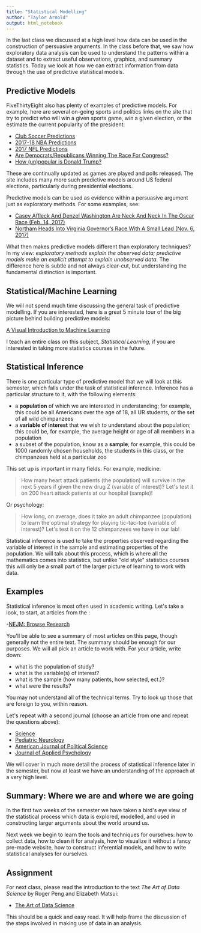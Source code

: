 ```yaml
---
title: "Statistical Modelling"
author: "Taylor Arnold"
output: html_notebook
---
```




In the last class we discussed at a high level how data can be used in the
construction of persuasive arguments. In the class before that, we saw how
exploratory data analysis can be used to understand the patterns within a
dataset and to extract useful observations, graphics, and summary statistics.
Today we look at how we can extract information from data through the use of
predictive statistical models.

## Predictive Models

FiveThirtyEight also has plenty of examples of predictive models.
For example, here are several on-going sports and politics links on the site
that try to predict who will win a given sports game, win a given election, or
the estimate the current popularity of the president:

- [Club Soccer Predictions](https://projects.fivethirtyeight.com/soccer-predictions/)
- [2017-18 NBA Predictions](https://projects.fivethirtyeight.com/2018-nba-predictions/)
- [2017 NFL Predictions](https://projects.fivethirtyeight.com/2017-nfl-predictions/)
- [Are Democrats/Republicans Winning The Race For Congress?](https://projects.fivethirtyeight.com/congress-generic-ballot-polls/?ex_cid=rrpromo)
- [How (un)popular is Donald Trump?](https://projects.fivethirtyeight.com/trump-approval-ratings/)

These are continually updated as games are played and polls released. The site
includes many more such predictive models around US federal elections,
particularly during presidential elections.

Predictive models can be used as evidence within a persuasive argument just as
exploratory methods. For some examples, see:

- [Casey Affleck And Denzel Washington Are Neck And Neck In The Oscar Race (Feb. 14, 2017)](http://fivethirtyeight.com/features/casey-affleck-and-denzel-washington-are-neck-and-neck-in-the-oscar-race/)
- [Northam Heads Into Virginia Governor’s Race With A Small Lead (Nov. 6, 2017)](https://fivethirtyeight.com/features/the-virginia-governors-race-might-not-be-predictive-but-it-could-really-matter/)

What then makes predictive models different than exploratory techniques? In
my view: *exploratory methods explain the observed data; predictive models
make an explicit attempt to explain unobserved data*. The difference here is
subtle and not always clear-cut, but understanding the fundamental distinction
is important.

## Statistical/Machine Learning

We will not spend much time discussing the general task of predictive
modelling. If you are interested, here is a great 5 minute
tour of the big picture behind building predictive models:

[A Visual Introduction to Machine Learning](http://www.r2d3.us/visual-intro-to-machine-learning-part-1/)

I teach an entire class on this subject, *Statistical Learning*, if you are
interested in taking more statistics courses in the future.

## Statistical Inference

There is one particular type of predictive model that we will look at this
semester, which falls under the task of statistical inference. Inference has
a particular structure to it, with the following elements:

- a **population** of which we are interested in understanding; for example,
this could be all Americans over the age of 18, all UR students, or the set of
all wild chimpanzees
- a **variable of interest** that we wish to understand about the population;
this could be, for example, the average height or age of all members in a
population
- a subset of the population, know as a **sample**; for example, this could be
1000 randomly chosen households, the students in this class, or the
chimpanzees  held at a particular zoo

This set up is important in many fields. For example, medicine:

> How many heart attack patients (the  population) will survive in the next 5
> years if given the new drug Z (variable of interest)? Let's test it on 200
> heart attack patients at our hospital (sample)!

Or psychology:

> How long, on average, does it take an adult chimpanzee (population) to learn
> the optimal strategy for playing tic-tac-toe (variable of interest)? Let's
> test it on the 12 chimpanzees we have in our lab!

Statistical inference is used to take the properties observed regarding the
variable of interest in the sample and estimating properties of the
population. We will talk about this process, which is where all the
mathematics comes into statistics, but unlike "old style" statistics courses
this will only be a small part of the larger picture of learning to work with
data.

## Examples

Statistical inference is most often used in academic writing. Let's take a
look, to start, at articles from the :

-[NEJM: Browse Research](http://www.nejm.org/medical-articles/research)

You'll be able to see a summary of most articles on this page, though
generally not the entire text. The summary should be enough for our purposes.
We will all pick an article to work with. For your article, write down:

- what is the population of study?
- what is the variable(s) of interest?
- what is the sample (how many patients, how selected, ect.)?
- what were the results?

You may not understand all of the technical terms. Try to look up those that
are foreign to you, within reason.

Let's repeat with a second journal (choose an article from one and repeat
the questions above):

- [Science](http://science.sciencemag.org/)
- [Pediatric Neurology](http://www.pedneur.com/current)
- [American Journal of Political Science](https://ajps.org/ajps-articles/current-issue/)
- [Journal of Applied Psychology](http://psycnet.apa.org/PsycARTICLES/journal/apl/102/12)

We will cover in much more detail the process of statistical inference later
in the semester, but now at least we have an understanding of the approach at
a very high level.

## Summary: Where we are and where we are going

In the first two weeks of the semester we have taken a bird's eye view of the
statistical process which data is explored, modelled, and used in constructing
larger arguments about the world around us.

Next week we begin to learn the tools and techniques for ourselves: how to
collect data, how to clean it for analysis, how to visualize it  without a
fancy pre-made website, how to construct inferential models, and how to write
statistical analyses for ourselves.

## Assignment

For next class, please read the introduction to the text *The Art
of Data Science* by Roger Peng and Elizabeth Matsui:

- [The Art of Data Science](../assets/pdfs/art-of-data-science.pdf)

This should be a quick and easy read. It will help frame the discussion of the
steps involved in making use of data in an analysis.
